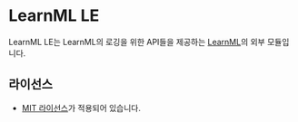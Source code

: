 # LearnML LE
LearnML LE는 LearnML의 로깅을 위한 API들을 제공하는 [LearnML](https://github.com/kmc7468/LearnML)의 외부 모듈입니다.

## 라이선스
- [MIT 라이선스](https://github.com/kmc7468/LearnML_LE/blob/master/LICENSE)가 적용되어 있습니다.